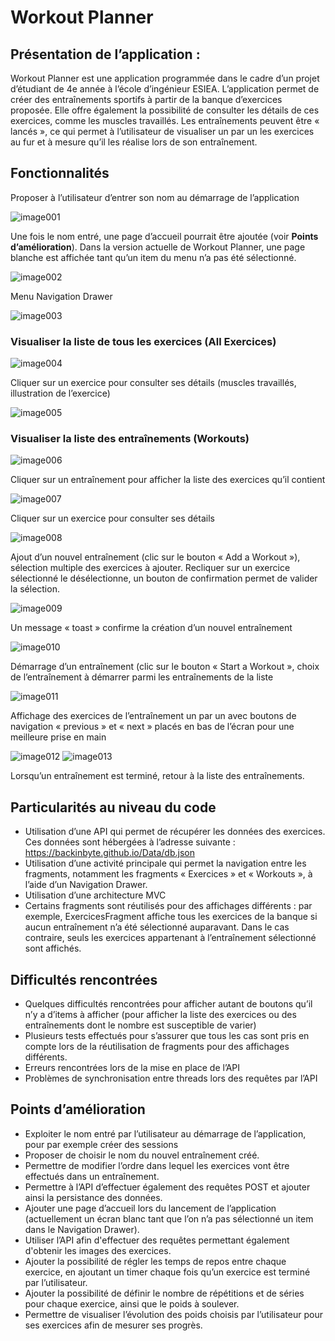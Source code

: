 # Workout Planner

## Présentation de l’application :
Workout Planner est une application programmée dans le cadre d’un projet d’étudiant de 4e année à l’école d’ingénieur ESIEA. L’application permet de créer des entraînements sportifs à partir de la banque d’exercices proposée. Elle offre également la possibilité de consulter les détails de ces exercices, comme les muscles travaillés. Les entraînements peuvent être « lancés », ce qui permet à l’utilisateur de visualiser un par un les exercices au fur et à mesure qu’il les réalise lors de son entraînement.

## Fonctionnalités
Proposer à l’utilisateur d’entrer son nom au démarrage de l’application

![image001](https://github.com/BackInByte/Images/blob/master/image001.png)

Une fois le nom entré, une page d’accueil pourrait être ajoutée (voir **Points d’amélioration**). Dans la version actuelle de Workout Planner, une page blanche est affichée tant qu’un item du menu n’a pas été sélectionné.

![image002](https://github.com/BackInByte/Images/blob/master/image002.png)

Menu Navigation Drawer

![image003](https://github.com/BackInByte/Images/blob/master/image003.png)

### Visualiser la liste de tous les exercices (All Exercices)

![image004](https://github.com/BackInByte/Images/blob/master/image004.png)

Cliquer sur un exercice pour consulter ses détails (muscles travaillés, illustration de l’exercice)

![image005](https://github.com/BackInByte/Images/blob/master/image005.png)

### Visualiser la liste des entraînements (Workouts)

![image006](https://github.com/BackInByte/Images/blob/master/image006.png)

Cliquer sur un entraînement pour afficher la liste des exercices qu’il contient

![image007](https://github.com/BackInByte/Images/blob/master/image007.png)

Cliquer sur un exercice pour consulter ses détails

![image008](https://github.com/BackInByte/Images/blob/master/image008.png)

Ajout d’un nouvel entraînement (clic sur le bouton « Add a Workout »), sélection multiple des exercices à ajouter.
Recliquer sur un exercice sélectionné le désélectionne, un bouton de confirmation permet de valider la sélection.

![image009](https://github.com/BackInByte/Images/blob/master/image009.png)

Un message « toast » confirme la création d’un nouvel entraînement

![image010](https://github.com/BackInByte/Images/blob/master/image010.png)

Démarrage d’un entraînement (clic sur le bouton « Start a Workout », choix de l’entraînement à démarrer parmi les entraînements de la liste

![image011](https://github.com/BackInByte/Images/blob/master/image011.png)

Affichage des exercices de l’entraînement un par un avec boutons de navigation « previous » et « next » placés en bas de l’écran pour une meilleure prise en main

![image012](https://github.com/BackInByte/Images/blob/master/image012.png)
![image013](https://github.com/BackInByte/Images/blob/master/image013.png)

Lorsqu’un entraînement est terminé, retour à la liste des entraînements.

## Particularités au niveau du code
* Utilisation d’une API qui permet de récupérer les données des exercices. Ces données sont hébergées à l’adresse suivante : https://backinbyte.github.io/Data/db.json
* Utilisation d’une activité principale qui permet la navigation entre les fragments, notamment les fragments « Exercices » et « Workouts », à l’aide d’un Navigation Drawer.
* Utilisation d’une architecture MVC
* Certains fragments sont réutilisés pour des affichages différents : par exemple, ExercicesFragment affiche tous les exercices de la banque si aucun entraînement n’a été sélectionné auparavant. Dans le cas contraire, seuls les exercices appartenant à l’entraînement sélectionné sont affichés.

## Difficultés rencontrées
* Quelques difficultés rencontrées pour afficher autant de boutons qu’il n’y a d’items à afficher (pour afficher la liste des exercices ou des entraînements dont le nombre est susceptible de varier)
* Plusieurs tests effectués pour s’assurer que tous les cas sont pris en compte lors de la réutilisation de fragments pour des affichages différents.
* Erreurs rencontrées lors de la mise en place de l’API
* Problèmes de synchronisation entre threads lors des requêtes par l’API

## Points d’amélioration
* Exploiter le nom entré par l’utilisateur au démarrage de l’application, pour par exemple créer des sessions
* Proposer de choisir le nom du nouvel entraînement créé.
* Permettre de modifier l’ordre dans lequel les exercices vont être effectués dans un entraînement.
* Permettre à l’API d’effectuer également des requêtes POST et ajouter ainsi la persistance des données.
* Ajouter une page d’accueil lors du lancement de l’application (actuellement un écran blanc tant que l’on n’a pas sélectionné un item dans le Navigation Drawer).
* Utiliser l’API afin d'effectuer des requêtes permettant également d'obtenir les images des exercices.
* Ajouter la possibilité de régler les temps de repos entre chaque exercice, en ajoutant un timer chaque fois qu’un exercice est terminé par l’utilisateur.
* Ajouter la possibilité de définir le nombre de répétitions et de séries pour chaque exercice, ainsi que le poids à soulever.
* Permettre de visualiser l’évolution des poids choisis par l’utilisateur pour ses exercices afin de mesurer ses progrès.
